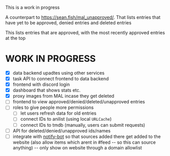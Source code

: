 This is a work in progress

A counterpart to <https://sean.fish/mal_unapproved/>. That lists entries that have yet to be approved, denied entries and deleted entries

This lists entries that are approved, with the most recently approved entries at the top

# WORK IN PROGRESS

- [x] data backend upadtes using other services
- [x] task API to connect frontend to data backend
- [x] frontend with discord login
- [x] dashboard that shows stats etc.
- [x] proxy images from MAL incase they get deleted
- [ ] frontend to view approved/denied/deleted/unapproved entries
- [ ] roles to give people more permissions
  - [ ] let users refresh data for old entries
  - [ ] connect IDs to anilist (using local `URLCache`)
  - [ ] connect IDs to tmdb (manually, users can submit requests)
- [ ] API for deleted/denied/unapproved ids/names
- [ ] integrate with [notify-bot](https://github.com/seanbreckenridge/mal-notify-bot) so that sources added there get added to the website (also allow items which arent in #feed -- so this can source anything) -- only show on website through a domain allowlist
